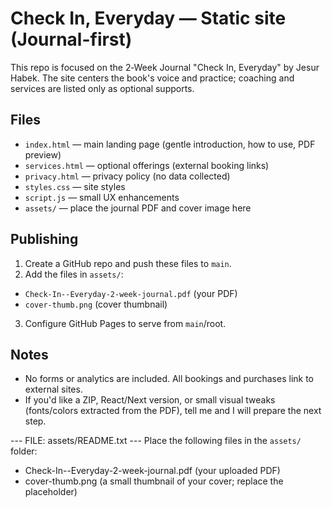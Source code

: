 # Check In, Everyday — Static site (Journal-first)


This repo is focused on the 2‑Week Journal "Check In, Everyday" by Jesur Habek. The site centers the book's voice and practice; coaching and services are listed only as optional supports.


## Files
- `index.html` — main landing page (gentle introduction, how to use, PDF preview)
- `services.html` — optional offerings (external booking links)
- `privacy.html` — privacy policy (no data collected)
- `styles.css` — site styles
- `script.js` — small UX enhancements
- `assets/` — place the journal PDF and cover image here


## Publishing
1. Create a GitHub repo and push these files to `main`.
2. Add the files in `assets/`:
- `Check-In--Everyday-2-week-journal.pdf` (your PDF)
- `cover-thumb.png` (cover thumbnail)
3. Configure GitHub Pages to serve from `main`/root.


## Notes
- No forms or analytics are included. All bookings and purchases link to external sites.
- If you'd like a ZIP, React/Next version, or small visual tweaks (fonts/colors extracted from the PDF), tell me and I will prepare the next step.


--- FILE: assets/README.txt ---
Place the following files in the `assets/` folder:
- Check-In--Everyday-2-week-journal.pdf (your uploaded PDF)
- cover-thumb.png (a small thumbnail of your cover; replace the placeholder)
